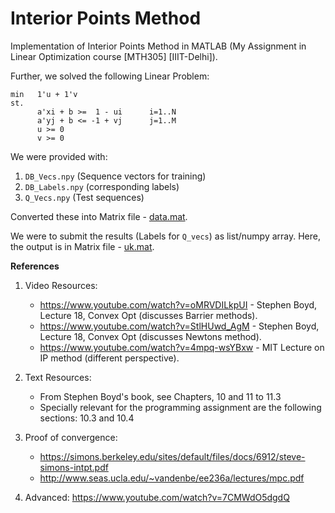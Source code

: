 # Interior Points Method
Implementation of Interior Points Method in MATLAB (My Assignment in Linear Optimization course [MTH305]  [IIIT-Delhi]).

Further, we solved the following Linear Problem:
```
min   1'u + 1'v
st. 
      a'xi + b >=  1 - ui      i=1..N
      a'yj + b <= -1 + vj      j=1..M
      u >= 0
      v >= 0

```
We were provided with:
1. `DB_Vecs.npy` (Sequence vectors for training)
2. `DB_Labels.npy` (corresponding labels)
3. `Q_Vecs.npy` (Test sequences)

Converted these into Matrix file - [data.mat](https://github.com/sayhitosandy/Interior_Points_Method/blob/master/Input/data.mat). 

We were to submit the results (Labels for `Q_vecs`) as list/numpy array. Here, the output is in Matrix file - [uk.mat](https://github.com/sayhitosandy/Interior_Points_Method/tree/master/Code/uk.mat).


**References**
1. Video Resources:
	* https://www.youtube.com/watch?v=oMRVDILkpUI - Stephen Boyd, Lecture 18, Convex Opt (discusses Barrier methods).
	* https://www.youtube.com/watch?v=StlHUwd_AgM - Stephen Boyd, Lecture 18, Convex Opt (discusses Newtons method).
	* https://www.youtube.com/watch?v=4mpq-wsYBxw - MIT Lecture on IP method (different perspective).

2. Text Resources:
	* From Stephen Boyd's book, see Chapters, 10 and 11 to 11.3
	* Specially relevant for the programming assignment are the following sections: 10.3 and 10.4

3. Proof of convergence:
	* https://simons.berkeley.edu/sites/default/files/docs/6912/steve-simons-intpt.pdf
	* http://www.seas.ucla.edu/~vandenbe/ee236a/lectures/mpc.pdf

4. Advanced: https://www.youtube.com/watch?v=7CMWdO5dgdQ
